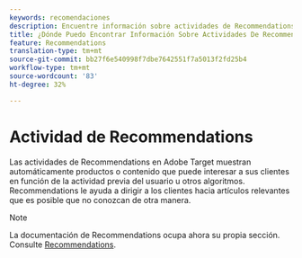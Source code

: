 ```yaml
---
keywords: recomendaciones
description: Encuentre información sobre actividades de Recommendations en Adobe Target que muestran automáticamente productos o contenido que podría interesar a sus clientes en función de la actividad previa del usuario.
title: ¿Dónde Puedo Encontrar Información Sobre Actividades De Recommendations?
feature: Recommendations
translation-type: tm+mt
source-git-commit: bb27f6e540998f7dbe7642551f7a5013f2fd25b4
workflow-type: tm+mt
source-wordcount: '83'
ht-degree: 32%

---
```



# Actividad de Recommendations

Las actividades de Recommendations en Adobe Target muestran automáticamente productos o contenido que puede interesar a sus clientes en función de la actividad previa del usuario u otros algoritmos. Recommendations le ayuda a dirigir a los clientes hacia artículos relevantes que es posible que no conozcan de otra manera.

>[!NOTE]
>
>La documentación de Recommendations ocupa ahora su propia sección. Consulte [Recommendations](/help/c-recommendations/recommendations.md#concept_7556C8A4543942F2A77B13A29339C0C0).

